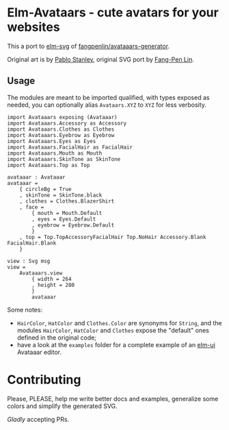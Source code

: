 # Elm-Avataars - cute avatars for your websites
This a port to [elm-svg](https://package.elm-lang.org/packages/elm/svg/latest) of [fangpenlin/avataaars-generator](https://github.com/fangpenlin/avataaars-generator).

Original art is by [Pablo Stanley](https://twitter.com/pablostanley), original SVG port by [Fang-Pen Lin](https://github.com/fangpenlin).

## Usage
The modules are meant to be imported qualified, with types exposed as needed, you can optionally alias `Avataars.XYZ` to `XYZ` for less verbosity.

```
import Avataaars exposing (Avataaar)
import Avataaars.Accessory as Accessory
import Avataaars.Clothes as Clothes
import Avataaars.Eyebrow as Eyebrow
import Avataaars.Eyes as Eyes
import Avataaars.FacialHair as FacialHair
import Avataaars.Mouth as Mouth
import Avataaars.SkinTone as SkinTone
import Avataaars.Top as Top

avataaar : Avataaar
avataaar =
    { circleBg = True
    , skinTone = SkinTone.black
    , clothes = Clothes.BlazerShirt
    , face =
        { mouth = Mouth.Default
        , eyes = Eyes.Default
        , eyebrow = Eyebrow.Default
        }
    , top = Top.TopAccessoryFacialHair Top.NoHair Accessory.Blank FacialHair.Blank
    }

view : Svg msg
view =
    Avataaars.view
        { width = 264
        , height = 280
        }
        avataaar
```

Some notes:
* `HairColor`, `HatColor` and `Clothes.Color` are synonyms for `String`, and the modules `HairColor`, `HatColor` and `Clothes` expose the "default" ones defined in the original code;
* have a look at the `examples` folder for a complete example of an [elm-ui](https://package.elm-lang.org/packages/mdgriffith/elm-ui/latest/) Avataaar editor.

# Contributing
Please, PLEASE, help me write better docs and examples, generalize some colors and simplify the generated SVG.

*Gladly* accepting PRs.
